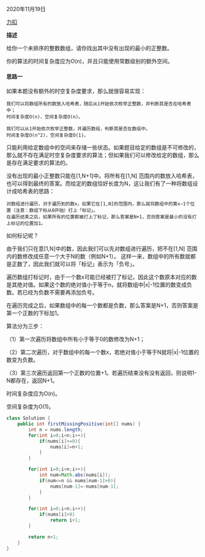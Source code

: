 2020年11月19日

[力扣](https://leetcode-cn.com/problems/first-missing-positive/)

**描述**

给你一个未排序的整数数组，请你找出其中没有出现的最小的正整数。

你的算法的时间复杂度应为O(n)，并且只能使用常数级别的额外空间。

#### 思路一

如果本题没有额外的时空复杂度要求，那么就很容易实现：
```
我们可以将数组所有的数放入哈希表，随后从1开始依次枚举正整数，并判断其是否在哈希表中；
时间复杂度O(n)，空间复杂度O(n)。

我们可以从1开始依次枚举正整数，并遍历数组，判断其是否在数组中。
时间复杂度O(n^2)，空间复杂度O(1)。
```
只能利用给定数组中的空间来存储一些状态。如果题目给定的数组是不可修改的，那么就不存在满足时空复杂度要求的算法；但如果我们可以修改给定的数组，那么是存在满足要求的算法的。

没有出现的最小正整数只能在[1,N+1]中。将所有在[1,N] 范围内的数放入哈希表，也可以得到最终的答案。而给定的数组恰好长度为N，这让我们有了一种将数组设计成哈希表的思路：
```
对数组进行遍历，对于遍历到的数x，如果它在[1,N]的范围内，那么就将数组中的第x−1个位置（注意：数组下标从0开始）打上「标记」。
在遍历结束之后，如果所有的位置都被打上了标记，那么答案是N+1，否则答案是最小的没有打上标记的位置加1。
```
如何标记呢？

由于我们只在意[1,N]中的数，因此我们可以先对数组进行遍历，把不在[1,N] 范围内的数修改成任意一个大于N的数（例如N+1）。
这样一来，数组中的所有数就都是正数了，因此我们就可以将「标记」表示为「负号」。

遍历数组打标记时，由于一个数x可能已经被打了标记，因此这个数原本对应的数是其绝对值。如果这个数的绝对值小于等于n，就将数组中|x|-1位置的数变成负数。若已经为负数不需要再添加负号。

在遍历完成之后，如果数组中的每一个数都是负数，那么答案是N+1，否则答案是第一个正数的下标加1。

算法分为三步：

（1）第一次遍历将数组中所有小于等于0的数修改为N+1；

（2）第二次遍历，对于数组中的每一个数x，若绝对值小于等于N就将|x|-1位置的数变为负数。

（3）第三次遍历返回第一个正数的位置+1。若遍历结束没有没有返回，则说明1-N都存在，返回N+1。

时间复杂度应为O(n)。

空间复杂度为O(1)。

```java
class Solution {
    public int firstMissingPositive(int[] nums) {
        int n = nums.length;
        for(int i=0;i<n;i++){
            if(nums[i]<=0){
                nums[i]=n+1;
            }
        }

        for(int i=0;i<n;i++){
            int num=Math.abs(nums[i]);
            if(num<=n && nums[num-1]>0){
                nums[num-1]=-nums[num-1];                
            }
        }

        for(int i=0;i<n;i++){
            if(nums[i]>0)
                return i+1;
        }

        return n+1;
    }
}
```
